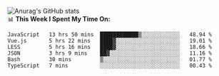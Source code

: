 
![Anurag's GitHub stats](https://github-readme-stats.vercel.app/api?username=supergczh&show_icons=true&theme=radical)
<br />
📊 **This Week I Spent My Time On:**

<!--START_SECTION:waka-->

```text
JavaScript   13 hrs 50 mins  ████████████▒░░░░░░░░░░░░   48.94 %
Vue.js       5 hrs 22 mins   ████▓░░░░░░░░░░░░░░░░░░░░   19.01 %
LESS         5 hrs 16 mins   ████▓░░░░░░░░░░░░░░░░░░░░   18.66 %
JSON         3 hrs 9 mins    ██▓░░░░░░░░░░░░░░░░░░░░░░   11.16 %
Bash         30 mins         ▒░░░░░░░░░░░░░░░░░░░░░░░░   01.77 %
TypeScript   7 mins          ░░░░░░░░░░░░░░░░░░░░░░░░░   00.43 %
```

<!--END_SECTION:waka-->
